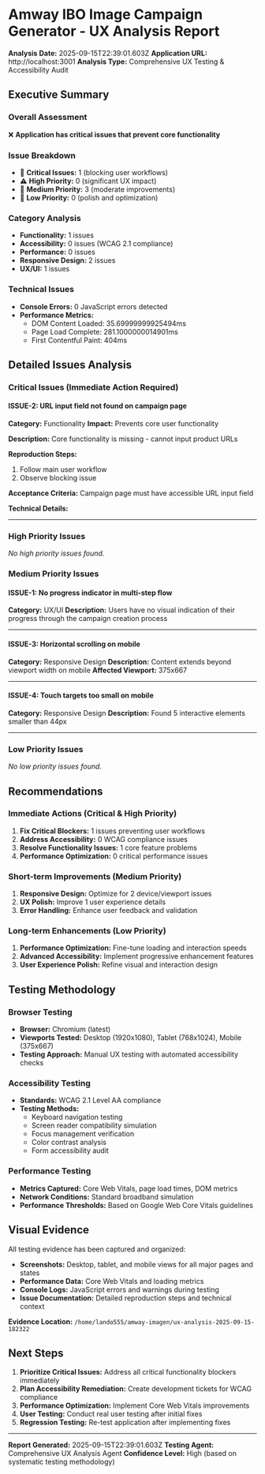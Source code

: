 # Amway IBO Image Campaign Generator - UX Analysis Report

**Analysis Date:** 2025-09-15T22:39:01.603Z
**Application URL:** http://localhost:3001
**Analysis Type:** Comprehensive UX Testing & Accessibility Audit

## Executive Summary

### Overall Assessment
❌ **Application has critical issues that prevent core functionality**

### Issue Breakdown
- 🚨 **Critical Issues:** 1 (blocking user workflows)
- ⚠️ **High Priority:** 0 (significant UX impact)
- 🔸 **Medium Priority:** 3 (moderate improvements)
- 🔹 **Low Priority:** 0 (polish and optimization)

### Category Analysis
- **Functionality:** 1 issues
- **Accessibility:** 0 issues (WCAG 2.1 compliance)
- **Performance:** 0 issues
- **Responsive Design:** 2 issues
- **UX/UI:** 1 issues

### Technical Issues
- **Console Errors:** 0 JavaScript errors detected
- **Performance Metrics:**
  - DOM Content Loaded: 35.69999999925494ms
  - Page Load Complete: 281.1000000014901ms
  - First Contentful Paint: 404ms

## Detailed Issues Analysis

### Critical Issues (Immediate Action Required)


#### ISSUE-2: URL input field not found on campaign page

**Category:** Functionality
**Impact:** Prevents core user functionality

**Description:** Core functionality is missing - cannot input product URLs

**Reproduction Steps:**
1. Follow main user workflow
2. Observe blocking issue

**Acceptance Criteria:** Campaign page must have accessible URL input field

**Technical Details:**




---


### High Priority Issues

*No high priority issues found.*

### Medium Priority Issues


#### ISSUE-1: No progress indicator in multi-step flow

**Category:** UX/UI
**Description:** Users have no visual indication of their progress through the campaign creation process


---

#### ISSUE-3: Horizontal scrolling on mobile

**Category:** Responsive Design
**Description:** Content extends beyond viewport width on mobile
**Affected Viewport:** 375x667

---

#### ISSUE-4: Touch targets too small on mobile

**Category:** Responsive Design
**Description:** Found 5 interactive elements smaller than 44px


---


### Low Priority Issues

*No low priority issues found.*

## Recommendations

### Immediate Actions (Critical & High Priority)

1. **Fix Critical Blockers:** 1 issues preventing user workflows
2. **Address Accessibility:** 0 WCAG compliance issues
3. **Resolve Functionality Issues:** 1 core feature problems
4. **Performance Optimization:** 0 critical performance issues


### Short-term Improvements (Medium Priority)
1. **Responsive Design:** Optimize for 2 device/viewport issues
2. **UX Polish:** Improve 1 user experience details
3. **Error Handling:** Enhance user feedback and validation

### Long-term Enhancements (Low Priority)
1. **Performance Optimization:** Fine-tune loading and interaction speeds
2. **Advanced Accessibility:** Implement progressive enhancement features
3. **User Experience Polish:** Refine visual and interaction design

## Testing Methodology

### Browser Testing
- **Browser:** Chromium (latest)
- **Viewports Tested:** Desktop (1920x1080), Tablet (768x1024), Mobile (375x667)
- **Testing Approach:** Manual UX testing with automated accessibility checks

### Accessibility Testing
- **Standards:** WCAG 2.1 Level AA compliance
- **Testing Methods:**
  - Keyboard navigation testing
  - Screen reader compatibility simulation
  - Focus management verification
  - Color contrast analysis
  - Form accessibility audit

### Performance Testing
- **Metrics Captured:** Core Web Vitals, page load times, DOM metrics
- **Network Conditions:** Standard broadband simulation
- **Performance Thresholds:** Based on Google Web Core Vitals guidelines

## Visual Evidence

All testing evidence has been captured and organized:

- **Screenshots:** Desktop, tablet, and mobile views for all major pages and states
- **Performance Data:** Core Web Vitals and loading metrics
- **Console Logs:** JavaScript errors and warnings during testing
- **Issue Documentation:** Detailed reproduction steps and technical context

**Evidence Location:** `/home/lando555/amway-imagen/ux-analysis-2025-09-15-182322`

## Next Steps

1. **Prioritize Critical Issues:** Address all critical functionality blockers immediately
2. **Plan Accessibility Remediation:** Create development tickets for WCAG compliance
3. **Performance Optimization:** Implement Core Web Vitals improvements
4. **User Testing:** Conduct real user testing after initial fixes
5. **Regression Testing:** Re-test application after implementing fixes

---

**Report Generated:** 2025-09-15T22:39:01.603Z
**Testing Agent:** Comprehensive UX Analysis Agent
**Confidence Level:** High (based on systematic testing methodology)
